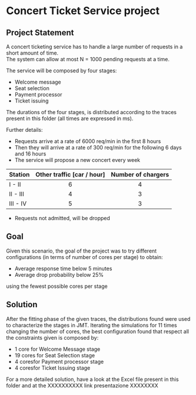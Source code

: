 # Concert Ticket Service project

## Project Statement
A concert ticketing service has to handle a large number of requests in a short amount of time. <br>
The system can allow at most N = 1000 pending requests at a time.

The service will be composed by four stages:
- Welcome message
- Seat selection
- Payment processor
- Ticket issuing

The durations of the four stages, is distributed according to the traces present in this folder (all times are
expressed in ms).

Further details:
- Requests arrive at a rate of 6000 req/min in the first 8 hours
- Then they will arrive at a rate of 300 req/min for the following 6 days and 16 hours
- The service will propose a new concert every week
  
| Station    | Other traffic [car / hour] | Number of chargers |
|------------|:---------------------------:|:------------------:|
| I - II     | 6                          | 4                  |
| II - III   | 4                          | 3                  |
| III - IV   | 5                          | 3                  |

- Requests not admitted, will be dropped

## Goal
Given this scenario, the goal of the project was to try different configurations (in terms of number of cores per stage) to obtain:
- Average response time below 5 minutes
- Average drop probability below 25%

using the fewest possible cores per stage

## Solution
After the fitting phase of the given traces, the distributions found were used to characterize the stages in JMT.
Iterating the simulations for 11 times changing the number of cores, the best configuration found that respect all the constraints given is composed by:
- 1 core for Welcome Message stage
- 19 cores for Seat Selection stage
- 4 coresfor Payment processor stage
- 4 coresfor Ticket Issuing stage

For a more detailed solution, have a look at the Excel file present in this folder and at the XXXXXXXXXX link presentazione XXXXXXXX

